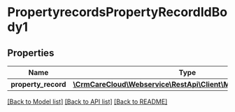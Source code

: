 # PropertyrecordsPropertyRecordIdBody1

## Properties
Name | Type | Description | Notes
------------ | ------------- | ------------- | -------------
**property_record** | [**\CrmCareCloud\Webservice\RestApi\Client\Model\PropertyRecord**](PropertyRecord.md) |  | 

[[Back to Model list]](../../README.md#documentation-for-models) [[Back to API list]](../../README.md#documentation-for-api-endpoints) [[Back to README]](../../README.md)

